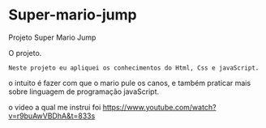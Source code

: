 # Super-mario-jump

Projeto Super Mario Jump

O projeto.

	Neste projeto eu apliquei os conhecimentos do Html, Css e javaScript.

o intuito é fazer com que o mario pule os canos, e também praticar mais sobre 
linguagem de programação javaScript.

o video a qual me instrui foi https://www.youtube.com/watch?v=r9buAwVBDhA&t=833s
